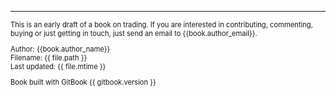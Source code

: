 
---

<div style="font-size: 80%;">
<p>
This is an early draft of a book on trading. If you are interested in contributing, commenting, buying or just getting in touch, just send an email to {{book.author_email}}.</p>

<p>
Author: {{book.author_name}}
<br>
Filename: {{ file.path }}
<br>
Last updated: {{ file.mtime }}
</p>
<p>Book built with GitBook {{ gitbook.version }}</p>
</div>
